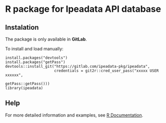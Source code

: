# R package for Ipeadata API database 

## Instalation

The package is only available in **GitLab**. 

To install and load manually:

```{r eval=FALSE}
install.packages("devtools")
install.packages("getPass")
devtools::install_git("https://gitlab.com/ipeadata-pkg/ipeadata", 
                      credentials = git2r::cred_user_pass("xxxxx USER xxxxxx", 
                                                          getPass::getPass()))
library(ipeadata)
````

## Help

For more detailed information and examples, see [R Documentation](https://drive.google.com/open?id=1UPR2FZrslwlmQ448OOTNWNju5vkGBfFk).
